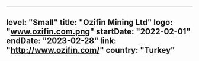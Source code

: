 
---
level: "Small"
title: "Ozifin Mining Ltd"
logo: "www.ozifin.com.png"
startDate: "2022-02-01"
endDate: "2023-02-28"
link: "http://www.ozifin.com/"
country: "Turkey"
---
